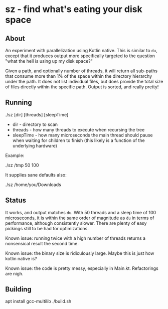 # sz - find what's eating your disk space

## About

An experiment with parallelization using Kotlin native. This is similar to `du`, except that it produces output more 
specifically targeted to the question "what the hell is using up my disk space?"

Given a path, and optionally number of threads, it will return all sub-paths that consume more than 1% of the space
within the directory hierarchy under the path. It does not list individual files, but does provide the total size of 
files directly within the specific path. Output is sorted, and really pretty!

## Running

./sz [dir] [threads] [sleepTime]

* dir - directory to scan
* threads - how many threads to execute when recursing the tree
* sleepTime - how many microseconds the main thread should pause when waiting for children to finish (this likely is a function of the underlying hardware)

Example:

./sz /tmp 50 100

It supplies sane defaults also:

./sz /home/you/Downloads 

## Status

It works, and output matches `du`. With 50 threads and a sleep time of 100 microseconds, it is within the same order of
magnitude as `du` in terms of performance, although consistently slower. There are plenty of easy pickings still to be had 
for optimizations.

Known issue: running twice with a high number of threads returns a nonsensical result the second time. 

Known issue: the binary size is ridiculously large. Maybe this is just how kotlin native is?

Known issue: the code is pretty messy, especially in Main.kt. Refactorings are nigh.

## Building

apt install gcc-multilib
./build.sh
